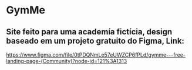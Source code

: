 # GymMe


## Site feito para uma academía fictícia, design baseado em um projeto gratuito do Figma, Link:
https://www.figma.com/file/0tPDQNmLe57eUWZCP6fPLd/gymme---free-landing-page-(Community)?node-id=121%3A1313


